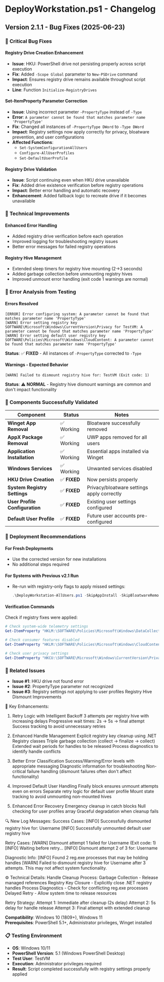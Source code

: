 # DeployWorkstation.ps1 - Changelog

## Version 2.1.1 - Bug Fixes (2025-06-23)

### 🐛 **Critical Bug Fixes**

#### **Registry Drive Creation Enhancement**
- **Issue**: HKU: PowerShell drive not persisting properly across script execution
- **Fix**: Added `-Scope Global` parameter to `New-PSDrive` command
- **Impact**: Ensures registry drive remains available throughout script execution
- **Line**: Function `Initialize-RegistryDrives`

#### **Set-ItemProperty Parameter Correction**
- **Issue**: Using incorrect parameter `-PropertyType` instead of `-Type`
- **Error**: `A parameter cannot be found that matches parameter name 'PropertyType'`
- **Fix**: Changed all instances of `-PropertyType DWord` to `-Type DWord`
- **Impact**: Registry settings now apply correctly for privacy, bloatware prevention, and user configurations
- **Affected Functions**:
  - `Set-SystemConfigurationAllUsers`
  - `Configure-AllUserProfiles` 
  - `Set-DefaultUserProfile`

#### **Registry Drive Validation**
- **Issue**: Script continuing even when HKU drive unavailable
- **Fix**: Added drive existence verification before registry operations
- **Impact**: Better error handling and automatic recovery
- **Enhancement**: Added fallback logic to recreate drive if it becomes unavailable

### 🔧 **Technical Improvements**

#### **Enhanced Error Handling**
- Added registry drive verification before each operation
- Improved logging for troubleshooting registry issues
- Better error messages for failed registry operations

#### **Registry Hive Management**
- Extended sleep timers for registry hive mounting (2→3 seconds)
- Added garbage collection before unmounting registry hives
- Improved unmount error handling (exit code 1 warnings are normal)

### 📝 **Error Analysis from Testing**

#### **Errors Resolved**
```
[ERROR] Error configuring system: A parameter cannot be found that matches parameter name 'PropertyType'
[WARN] Error setting registry key SOFTWARE\Microsoft\Windows\CurrentVersion\Privacy for TestVM: A parameter cannot be found that matches parameter name 'PropertyType'
[WARN] Error setting default user registry key SOFTWARE\Policies\Microsoft\Windows\CloudContent: A parameter cannot be found that matches parameter name 'PropertyType'
```
**Status**: ✅ **FIXED** - All instances of `-PropertyType` corrected to `-Type`

#### **Warnings - Expected Behavior**
```
[WARN] Failed to dismount registry hive for: TestVM (Exit code: 1)
```
**Status**: ⚠️ **NORMAL** - Registry hive dismount warnings are common and don't impact functionality

### 🎯 **Components Successfully Validated**

| Component | Status | Notes |
|-----------|--------|-------|
| **Winget App Removal** | ✅ Working | Bloatware successfully removed |
| **AppX Package Removal** | ✅ Working | UWP apps removed for all users |
| **Application Installation** | ✅ Working | Essential apps installed via Winget |
| **Windows Services** | ✅ Working | Unwanted services disabled |
| **HKU Drive Creation** | ✅ **FIXED** | Now persists properly |
| **System Registry Settings** | ✅ **FIXED** | Privacy/bloatware settings apply correctly |
| **User Profile Configuration** | ✅ **FIXED** | Existing user settings configured |
| **Default User Profile** | ✅ **FIXED** | Future user accounts pre-configured |

### 🚀 **Deployment Recommendations**

#### **For Fresh Deployments**
- Use the corrected version for new installations
- No additional steps required

#### **For Systems with Previous v2.1 Run**
- Re-run with registry-only flags to apply missed settings:
  ```powershell
  .\DeployWorkstation-AllUsers.ps1 -SkipAppInstall -SkipBloatwareRemoval
  ```

#### **Verification Commands**
Check if registry fixes were applied:
```powershell
# Check system-wide telemetry settings
Get-ItemProperty "HKLM:\SOFTWARE\Policies\Microsoft\Windows\DataCollection" -Name "AllowTelemetry" -ErrorAction SilentlyContinue

# Check consumer features disabled
Get-ItemProperty "HKLM:\SOFTWARE\Policies\Microsoft\Windows\CloudContent" -Name "DisableWindowsConsumerFeatures" -ErrorAction SilentlyContinue

# Check user privacy settings
Get-ItemProperty "HKCU:\SOFTWARE\Microsoft\Windows\CurrentVersion\Privacy" -Name "TailoredExperiencesWithDiagnosticDataEnabled" -ErrorAction SilentlyContinue
```

### 🔗 **Related Issues**
- **Issue #1**: HKU drive not found error
- **Issue #2**: PropertyType parameter not recognized
- **Issue #3**: Registry settings not applying to user profiles
 Registry Hive Dismount Improvements

🎯 Key Enhancements:
1. Retry Logic with Intelligent Backoff
3 attempts per registry hive with increasing delays
Progressive wait times: 2s → 5s → final attempt
Success tracking to avoid unnecessary retries

2. Enhanced Handle Management
Explicit registry key cleanup using .NET Registry classes
Triple garbage collection (collect → finalize → collect)
Extended wait periods for handles to be released
Process diagnostics to identify handle conflicts

3. Better Error Classification
Success/Warning/Error levels with appropriate messaging
Diagnostic information for troubleshooting
Non-critical failure handling (dismount failures often don't affect functionality)

4. Improved Default User Handling
Finally block ensures unmount attempts even on errors
Separate retry logic for default user profile
Mount state tracking to avoid unmounting non-mounted hives

5. Enhanced Error Recovery
Emergency cleanup in catch blocks
Null checking for user profiles array
Graceful degradation when cleanup fails

🔍 New Log Messages:
Success Cases:
[INFO] Successfully dismounted registry hive for: Username
[INFO] Successfully unmounted default user registry hive

Retry Cases:
[WARN] Dismount attempt 1 failed for Username (Exit code: 1)
[INFO] Waiting before retry...
[INFO] Dismount attempt 2 of 3 for: Username

Diagnostic Info:
[INFO] Found 2 reg.exe processes that may be holding handles
[WARN] Failed to dismount registry hive for Username after 3 attempts. This may not affect system functionality.

⚙️ Technical Details:
Handle Cleanup Process:
Garbage Collection - Release managed references
Registry Key Closure - Explicitly close .NET registry handles
Process Diagnostics - Check for conflicting reg.exe processes
Delayed Retry - Allow system time to release resources

Retry Strategy:
Attempt 1: Immediate after cleanup (2s delay)
Attempt 2: 5s delay for handle release
Attempt 3: Final attempt with extended cleanup

**Compatibility**: Windows 10 (1809+), Windows 11  
**Prerequisites**: PowerShell 5.1+, Administrator privileges, Winget installed

### 📋 **Testing Environment**
- **OS**: Windows 10/11
- **PowerShell Version**: 5.1 (Windows PowerShell Desktop)
- **Test User**: TestVM
- **Execution**: Administrator privileges required
- **Result**: Script completed successfully with registry settings properly applied

